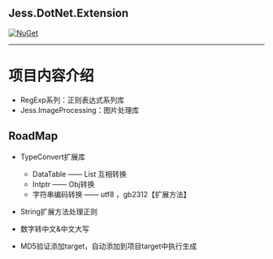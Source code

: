 ## Jess.DotNet.Extension

[![NuGet](https://img.shields.io/nuget/v/Jess.DotNet.Extension.svg)](https://www.nuget.org/packages/Jess.DotNet.Extension/)

------------------

# 项目内容介绍

* RegExp系列：正则表达式系列库
* Jess.ImageProcessing：图片处理库

## RoadMap

* TypeConvert扩展库
    * DataTable —— List 互相转换
    * Intptr —— Obj转换
    * 字符串编码转换 —— utf8 ，gb2312【扩展方法】
* String扩展方法处理正则
* 数字转中文&中文大写

* MD5验证添加target，自动添加到项目target中执行生成